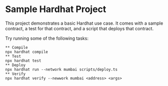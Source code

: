 # Sample Hardhat Project

This project demonstrates a basic Hardhat use case. It comes with a sample contract, a test for that contract, and a script that deploys that contract.

Try running some of the following tasks:

```shell
** Compile
npx hardhat compile
** Test
npx hardhat test
** Deploy
npx hardhat run --network mumbai scripts/deploy.ts
** Verify
npx hardhat verify --newwork mumbai <address> <args>
```
